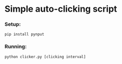 # Simple auto-clicking script

### Setup:

```
pip install pynput
```

### Running:

```
python clicker.py [clicking interval]
```
